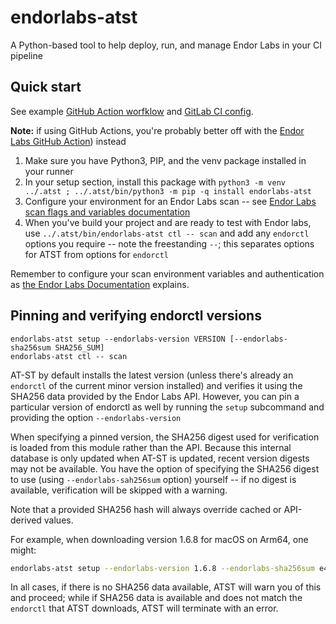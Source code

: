 # endorlabs-atst
A Python-based tool to help deploy, run, and manage Endor Labs in your CI pipeline

## Quick start

See example [GitHub Action worfklow](.github/workflows/example-use-main.yml) and [GitLab CI config](.gitlab-ci.yml).

**Note:** if  using GitHub Actions, you're probably better off with the [Endor Labs GitHub Action](https://github.com/marketplace/actions/endor-labs-scan)) instead

1. Make sure you have Python3, PIP, and the venv package installed in your runner
2. In your setup section, install this package with `python3 -m venv ../.atst ; ../.atst/bin/python3 -m pip -q install endorlabs-atst`
3. Configure your environment for an Endor Labs scan -- see [Endor Labs scan flags and variables documentation](https://docs.api.endorlabs.com/endorctl/environment-variables/#endorctl-scan-flags-and-variables)
4. When you've build your project and are ready to test with Endor labs, use `../.atst/bin/endorlabs-atst ctl -- scan` and add any `endorctl` options you require -- note the freestanding `--`; this separates options for ATST from options for `endorctl`

Remember to configure your scan environment variables and authentication as [the Endor Labs Documentation](https://docs.api.endorlabs.com) explains.

## Pinning and verifying endorctl versions

```
endorlabs-atst setup --endorlabs-version VERSION [--endorlabs-sha256sum SHA256_SUM]
endorlabs-atst ctl -- scan
```

AT-ST by default installs the latest version (unless there's already an `endorctl` of the current minor version installed) and verifies it using the SHA256 data provided by the Endor Labs API. However, you can pin a particular version of endorctl as well by running the `setup` subcommand and providing the option `--endorlabs-version`

When specifying a pinned version, the SHA256 digest used for verification is loaded from this module rather than the API. Because this internal database is only updated when AT-ST is updated, recent version digests may not be available. You have the option of specifying the SHA256 digest to use (using `--endorlabs-sah256sum` option) yourself -- if no digest is available, verification will be skipped with a warning.

Note that a provided SHA256 hash will always override cached or API-derived values.

For example, when downloading version 1.6.8 for macOS on Arm64, one might:

```bash
endorlabs-atst setup --endorlabs-version 1.6.8 --endorlabs-sha256sum e4ffa898606e53b78925e4618f095641c52b21d57522d9aa965db8aef1f5f4f1
```

In all cases, if there is no SHA256 data available, ATST will warn you of this and proceed; while if SHA256 data is available and does not match the `endorctl` that ATST downloads, ATST will terminate with an error.
